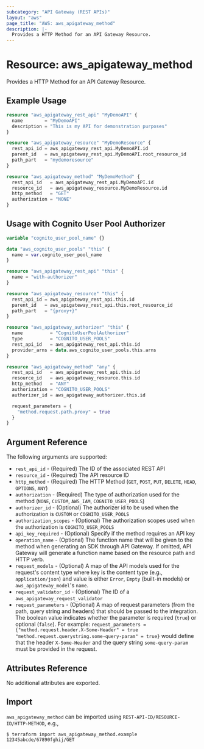 ```yaml
---
subcategory: "API Gateway (REST APIs)"
layout: "aws"
page_title: "AWS: aws_apigateway_method"
description: |-
  Provides a HTTP Method for an API Gateway Resource.
---
```


# Resource: aws_apigateway_method

Provides a HTTP Method for an API Gateway Resource.

## Example Usage

```terraform
resource "aws_apigateway_rest_api" "MyDemoAPI" {
  name        = "MyDemoAPI"
  description = "This is my API for demonstration purposes"
}

resource "aws_apigateway_resource" "MyDemoResource" {
  rest_api_id = aws_apigateway_rest_api.MyDemoAPI.id
  parent_id   = aws_apigateway_rest_api.MyDemoAPI.root_resource_id
  path_part   = "mydemoresource"
}

resource "aws_apigateway_method" "MyDemoMethod" {
  rest_api_id   = aws_apigateway_rest_api.MyDemoAPI.id
  resource_id   = aws_apigateway_resource.MyDemoResource.id
  http_method   = "GET"
  authorization = "NONE"
}
```

## Usage with Cognito User Pool Authorizer

```terraform
variable "cognito_user_pool_name" {}

data "aws_cognito_user_pools" "this" {
  name = var.cognito_user_pool_name
}

resource "aws_apigateway_rest_api" "this" {
  name = "with-authorizer"
}

resource "aws_apigateway_resource" "this" {
  rest_api_id = aws_apigateway_rest_api.this.id
  parent_id   = aws_apigateway_rest_api.this.root_resource_id
  path_part   = "{proxy+}"
}

resource "aws_apigateway_authorizer" "this" {
  name          = "CognitoUserPoolAuthorizer"
  type          = "COGNITO_USER_POOLS"
  rest_api_id   = aws_apigateway_rest_api.this.id
  provider_arns = data.aws_cognito_user_pools.this.arns
}

resource "aws_apigateway_method" "any" {
  rest_api_id   = aws_apigateway_rest_api.this.id
  resource_id   = aws_apigateway_resource.this.id
  http_method   = "ANY"
  authorization = "COGNITO_USER_POOLS"
  authorizer_id = aws_apigateway_authorizer.this.id

  request_parameters = {
    "method.request.path.proxy" = true
  }
}
```

## Argument Reference

The following arguments are supported:

* `rest_api_id` - (Required) The ID of the associated REST API
* `resource_id` - (Required) The API resource ID
* `http_method` - (Required) The HTTP Method (`GET`, `POST`, `PUT`, `DELETE`, `HEAD`, `OPTIONS`, `ANY`)
* `authorization` - (Required) The type of authorization used for the method (`NONE`, `CUSTOM`, `AWS_IAM`, `COGNITO_USER_POOLS`)
* `authorizer_id` - (Optional) The authorizer id to be used when the authorization is `CUSTOM` or `COGNITO_USER_POOLS`
* `authorization_scopes` - (Optional) The authorization scopes used when the authorization is `COGNITO_USER_POOLS`
* `api_key_required` - (Optional) Specify if the method requires an API key
* `operation_name` - (Optional) The function name that will be given to the method when generating an SDK through API Gateway. If omitted, API Gateway will generate a function name based on the resource path and HTTP verb.
* `request_models` - (Optional) A map of the API models used for the request's content type
  where key is the content type (e.g., `application/json`)
  and value is either `Error`, `Empty` (built-in models) or `aws_apigateway_model`'s `name`.
* `request_validator_id` - (Optional) The ID of a `aws_apigateway_request_validator`
* `request_parameters` - (Optional) A map of request parameters (from the path, query string and headers) that should be passed to the integration. The boolean value indicates whether the parameter is required (`true`) or optional (`false`).
  For example: `request_parameters = {"method.request.header.X-Some-Header" = true "method.request.querystring.some-query-param" = true}` would define that the header `X-Some-Header` and the query string `some-query-param` must be provided in the request.

## Attributes Reference

No additional attributes are exported.

## Import

`aws_apigateway_method` can be imported using `REST-API-ID/RESOURCE-ID/HTTP-METHOD`, e.g.,

```
$ terraform import aws_apigateway_method.example 12345abcde/67890fghij/GET
```

